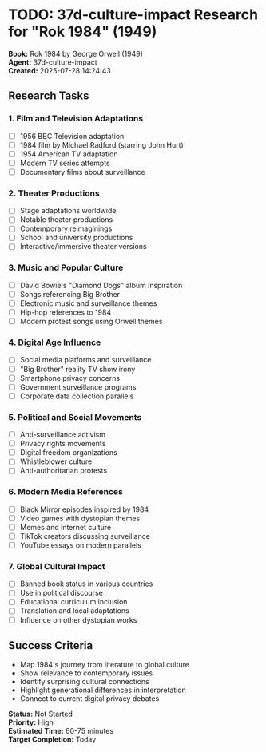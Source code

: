 # TODO: 37d-culture-impact Research for "Rok 1984" (1949)

**Book:** Rok 1984 by George Orwell (1949)  
**Agent:** 37d-culture-impact  
**Created:** 2025-07-28 14:24:43

## Research Tasks

### 1. Film and Television Adaptations
- [ ] 1956 BBC Television adaptation
- [ ] 1984 film by Michael Radford (starring John Hurt)
- [ ] 1954 American TV adaptation
- [ ] Modern TV series attempts
- [ ] Documentary films about surveillance

### 2. Theater Productions
- [ ] Stage adaptations worldwide
- [ ] Notable theater productions
- [ ] Contemporary reimaginings
- [ ] School and university productions
- [ ] Interactive/immersive theater versions

### 3. Music and Popular Culture
- [ ] David Bowie's "Diamond Dogs" album inspiration
- [ ] Songs referencing Big Brother
- [ ] Electronic music and surveillance themes
- [ ] Hip-hop references to 1984
- [ ] Modern protest songs using Orwell themes

### 4. Digital Age Influence
- [ ] Social media platforms and surveillance
- [ ] "Big Brother" reality TV show irony
- [ ] Smartphone privacy concerns
- [ ] Government surveillance programs
- [ ] Corporate data collection parallels

### 5. Political and Social Movements
- [ ] Anti-surveillance activism
- [ ] Privacy rights movements
- [ ] Digital freedom organizations
- [ ] Whistleblower culture
- [ ] Anti-authoritarian protests

### 6. Modern Media References
- [ ] Black Mirror episodes inspired by 1984
- [ ] Video games with dystopian themes
- [ ] Memes and internet culture
- [ ] TikTok creators discussing surveillance
- [ ] YouTube essays on modern parallels

### 7. Global Cultural Impact
- [ ] Banned book status in various countries
- [ ] Use in political discourse
- [ ] Educational curriculum inclusion
- [ ] Translation and local adaptations
- [ ] Influence on other dystopian works

## Success Criteria
- Map 1984's journey from literature to global culture
- Show relevance to contemporary issues
- Identify surprising cultural connections
- Highlight generational differences in interpretation
- Connect to current digital privacy debates

**Status:** Not Started  
**Priority:** High  
**Estimated Time:** 60-75 minutes  
**Target Completion:** Today